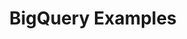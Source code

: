 ---
layout: redirect
permalink: /data/docs/bq/examples/
title: "BigQuery Examples"
page-title: "BigQuery Examples"
redirect_to: "https://measurementlab.net/learn"
---